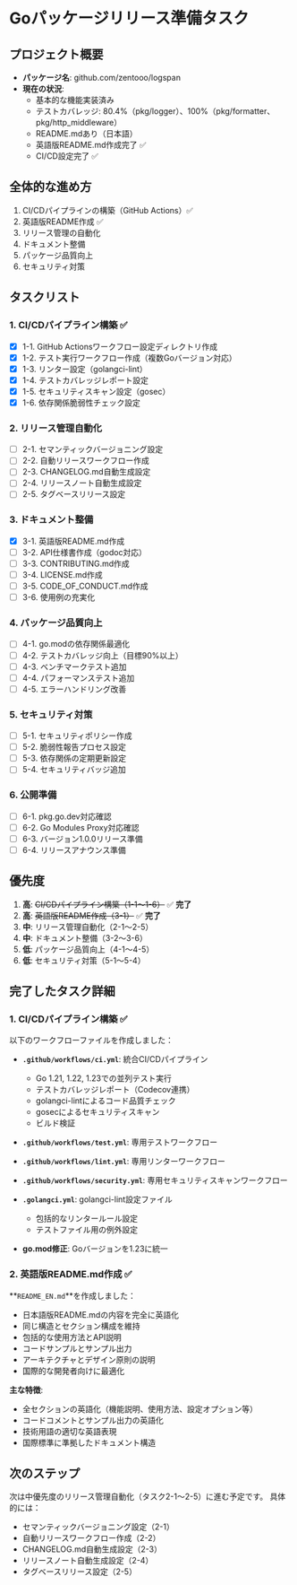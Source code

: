 # Goパッケージリリース準備タスク

## プロジェクト概要
- **パッケージ名**: github.com/zentooo/logspan
- **現在の状況**:
  - 基本的な機能実装済み
  - テストカバレッジ: 80.4%（pkg/logger）、100%（pkg/formatter、pkg/http_middleware）
  - README.mdあり（日本語）
  - 英語版README.md作成完了 ✅
  - CI/CD設定完了 ✅

## 全体的な進め方
1. CI/CDパイプラインの構築（GitHub Actions）✅
2. 英語版README作成 ✅
3. リリース管理の自動化
4. ドキュメント整備
5. パッケージ品質向上
6. セキュリティ対策

## タスクリスト

### 1. CI/CDパイプライン構築 ✅
- [x] 1-1. GitHub Actionsワークフロー設定ディレクトリ作成
- [x] 1-2. テスト実行ワークフロー作成（複数Goバージョン対応）
- [x] 1-3. リンター設定（golangci-lint）
- [x] 1-4. テストカバレッジレポート設定
- [x] 1-5. セキュリティスキャン設定（gosec）
- [x] 1-6. 依存関係脆弱性チェック設定

### 2. リリース管理自動化
- [ ] 2-1. セマンティックバージョニング設定
- [ ] 2-2. 自動リリースワークフロー作成
- [ ] 2-3. CHANGELOG.md自動生成設定
- [ ] 2-4. リリースノート自動生成設定
- [ ] 2-5. タグベースリリース設定

### 3. ドキュメント整備
- [x] 3-1. 英語版README.md作成
- [ ] 3-2. API仕様書作成（godoc対応）
- [ ] 3-3. CONTRIBUTING.md作成
- [ ] 3-4. LICENSE.md作成
- [ ] 3-5. CODE_OF_CONDUCT.md作成
- [ ] 3-6. 使用例の充実化

### 4. パッケージ品質向上
- [ ] 4-1. go.modの依存関係最適化
- [ ] 4-2. テストカバレッジ向上（目標90%以上）
- [ ] 4-3. ベンチマークテスト追加
- [ ] 4-4. パフォーマンステスト追加
- [ ] 4-5. エラーハンドリング改善

### 5. セキュリティ対策
- [ ] 5-1. セキュリティポリシー作成
- [ ] 5-2. 脆弱性報告プロセス設定
- [ ] 5-3. 依存関係の定期更新設定
- [ ] 5-4. セキュリティバッジ追加

### 6. 公開準備
- [ ] 6-1. pkg.go.dev対応確認
- [ ] 6-2. Go Modules Proxy対応確認
- [ ] 6-3. バージョン1.0.0リリース準備
- [ ] 6-4. リリースアナウンス準備

## 優先度
1. **高**: ~~CI/CDパイプライン構築（1-1〜1-6）~~ ✅ **完了**
2. **高**: ~~英語版README作成（3-1）~~ ✅ **完了**
3. **中**: リリース管理自動化（2-1〜2-5）
4. **中**: ドキュメント整備（3-2〜3-6）
5. **低**: パッケージ品質向上（4-1〜4-5）
6. **低**: セキュリティ対策（5-1〜5-4）

## 完了したタスク詳細

### 1. CI/CDパイプライン構築 ✅
以下のワークフローファイルを作成しました：

- **`.github/workflows/ci.yml`**: 統合CI/CDパイプライン
  - Go 1.21, 1.22, 1.23での並列テスト実行
  - テストカバレッジレポート（Codecov連携）
  - golangci-lintによるコード品質チェック
  - gosecによるセキュリティスキャン
  - ビルド検証

- **`.github/workflows/test.yml`**: 専用テストワークフロー
- **`.github/workflows/lint.yml`**: 専用リンターワークフロー
- **`.github/workflows/security.yml`**: 専用セキュリティスキャンワークフロー

- **`.golangci.yml`**: golangci-lint設定ファイル
  - 包括的なリンタールール設定
  - テストファイル用の例外設定

- **go.mod修正**: Goバージョンを1.23に統一

### 2. 英語版README.md作成 ✅
**`README_EN.md`**を作成しました：

- 日本語版README.mdの内容を完全に英語化
- 同じ構造とセクション構成を維持
- 包括的な使用方法とAPI説明
- コードサンプルとサンプル出力
- アーキテクチャとデザイン原則の説明
- 国際的な開発者向けに最適化

**主な特徴**:
- 全セクションの英語化（機能説明、使用方法、設定オプション等）
- コードコメントとサンプル出力の英語化
- 技術用語の適切な英語表現
- 国際標準に準拠したドキュメント構造

## 次のステップ
次は中優先度のリリース管理自動化（タスク2-1〜2-5）に進む予定です。
具体的には：
- セマンティックバージョニング設定（2-1）
- 自動リリースワークフロー作成（2-2）
- CHANGELOG.md自動生成設定（2-3）
- リリースノート自動生成設定（2-4）
- タグベースリリース設定（2-5）
